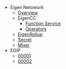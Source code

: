 - Eigen Netowork
  - [Overview](/../README.md)
  - EigenCC
    - [Function Service](https://raw.githubusercontent.com/ieigen/ieigen/main/cc/README.md ':include')
    - [Operators](operators.md)
  - [EigenRollup](https://raw.githubusercontent.com/ieigen/ieigen/main/l2/README.md)
  - [Secret](https://raw.githubusercontent.com/ieigen/secret/main/README.md)
  - [Mixer](https://raw.githubusercontent.com/ieigen/ieigen/main/l2/box/mixer/README.md)
- EGIP
  - [00001](egip/00001.md)
  - [00002](egip/00002.md)
